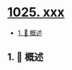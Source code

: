 # [1025. xxx](https://github.com/Tdahuyou/TNotes.leetcode/tree/main/notes/1025.%20xxx)

<!-- region:toc -->

- [1. 📝 概述](#1--概述)

<!-- endregion:toc -->

## 1. 📝 概述
